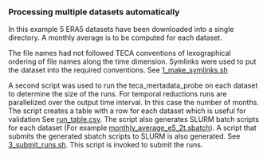 ### Processing multiple datasets automatically

In this example 5 ERA5 datasets have been downloaded into a single directory. A monthly average is to be computed for each dataset.

The file names had not followed TECA conventions of lexographical ordering of file names along the time dimension. Symlinks were used to put the dataset into the required conventions. See [1_make_symlinks.sh](1_make_symlinks.sh)

A second script was used to run the teca_mertadata_probe on each dataset to determine the size of the runs. For temporal reductions runs are parallelized over the output time interval. In this case the number of months. The script creates a table with a row for each dataset which is useful for validation See [run_table.csv](run_table.csv). The script also generates SLURM batch scripts for each dataset (For example [monthly_average_e5_2t.sbatch](monthly_average_e5_2t.sbatch)). A script that submits the generated sbatch scripts to SLURM is also generated. See [3_submit_runs.sh](3_submit_runs.sh). This script is invoked to submit the runs.
